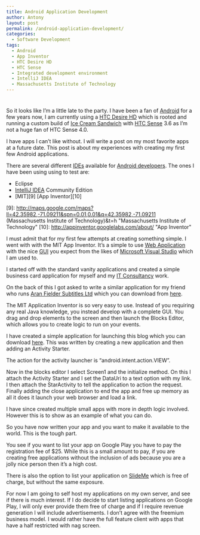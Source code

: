 ```yaml
---
title: Android Application Development
author: Antony
layout: post
permalink: /android-application-development/
categories:
  - Software Development
tags:
  - Android
  - App Inventor
  - HTC Desire HD
  - HTC Sense
  - Integrated development environment
  - IntelliJ IDEA
  - Massachusetts Institute of Technology
---
```

# 

So it looks like I’m a little late to the party. I have been a fan of [Android][2] for a few years now, I am currently using a [HTC Desire HD][3] which is rooted and running a custom build of [Ice Cream Sandwich][4] with [HTC Sense][5] 3.6 as I’m not a huge fan of HTC Sense 4.0.

 [2]: http://code.google.com/android/ "Android"
 [3]: http://www.htc.com/www/product/desirehd/overview.html "HTC Desire HD"
 [4]: http://en.wikipedia.org/wiki/Android_version_history "Android version history"
 [5]: http://en.wikipedia.org/wiki/HTC_Sense "HTC Sense"

I have apps I can’t like without. I will write a post on my most favorite apps at a future date. This post is about my experiences with creating my first few Android applications.

There are several different [IDEs][6] available for [Android developers][7]. The ones I have been using using to test are:

 [6]: http://en.wikipedia.org/wiki/Integrated_development_environment "Integrated development environment"
 [7]: http://developer.android.com/resources/dashboard/platform-versions.html "Android Developers"

*   Eclipse
*   [IntelliJ IDEA][8] Community Edition
*   [MIT][9] [App Inventor][10]

 [8]: http://www.jetbrains.com/idea/ "IntelliJ IDEA"
 [9]: http://maps.google.com/maps?ll=42.35982,-71.09211&spn=0.01,0.01&q=42.35982,-71.09211 (Massachusetts Institute of Technology)&t=h "Massachusetts Institute of Technology"
 [10]: http://appinventor.googlelabs.com/about/ "App Inventor"

I must admit that for my first few attempts at creating something simple. I went with with the MIT App Inventor. It’s a simple to use [Web Application][11] with the nice [GUI][12] you expect from the likes of [Microsoft Visual Studio][13] which I am used to.

 [11]: http://en.wikipedia.org/wiki/Web_application "Web application"
 [12]: http://en.wikipedia.org/wiki/Graphical_user_interface "Graphical user interface"
 [13]: http://www.microsoft.com/visualstudio/en-us "Microsoft Visual Studio"

I started off with the standard vanity applications and created a simple business card application for myself and my [IT Consultancy][14] work.

 [14]: http://www.antonybailey.net



On the back of this I got asked to write a similar application for my friend who runs [Aran Fielder Subtitles Ltd][15] which you can download from [here][16].

 [15]: http://www.aranfielder.com
 [16]: http://www.antonybailey.net/app/android/AranFielder.apk

The MIT Application Inventor is so very easy to use. Instead of you requiring any real Java knowledge, you instead develop with a complete GUI. You drag and drop elements to the screen and then launch the Blocks Editor, which allows you to create logic to run on your events.

I have created a simple application for launching this blog which you can download [here][17]. This was written by creating a new application and then adding an Activity Starter.

 [17]: http://www.antonybailey.net/app/android/PartTimeLegend.apk

The action for the activity launcher is “android.intent.action.VIEW”.

Now in the blocks editor I select Screen1 and the initialize method. On this I attach the Activity Starter and I set the DataUri to a text option with my link. I then attach the StarActivity to tell the application to action the request. Finally adding the close application to end the app and free up memory as all it does it launch your web browser and load a link.

I have since created multiple small apps with more in depth logic involved. However this is to show as an example of what you can do.

So you have now written your app and you want to make it available to the world. This is the tough part.

You see if you want to list your app on Google Play you have to pay the registration fee of $25. While this is a small amount to pay, if you are creating free applications without the inclusion of ads because you are a jolly nice person then it’s a high cost.

There is also the option to list your application on [SlideMe][19] which is free of charge, but without the same exposure.

 [19]: http://SlideME.org "SlideME"

For now I am going to self host my applications on my own server, and see if there is much interest. If I do decide to start listing applications on Google Play, I will only ever provide them free of charge and if I require revenue generation I will include advertisements. I don’t agree with the freemium business model. I would rather have the full feature client with apps that have a half restricted with nag screen.

 

